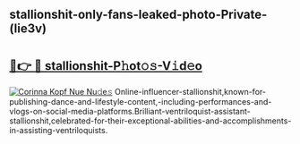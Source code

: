 ## stallionshit-only-fans​-leaked-photo​-Private-(lie3v)


# <h2><a href="https://mediaupload.pro?title=stallionshit&ref=git">🔗👉 🔴 stallionshit-P𝚑ot𝚘𝚜-V𝚒d𝚎o</a></h2>

[![Corinna Kopf Nue Nu𝚍e𝚜](https://i.imgur.com/0qMVB7G.gif)](https://mediaupload.pro?title=stallionshit&ref=git)
Online-influencer-stallionshit,known-for-publishing-dance-and-lifestyle-content,-including-performances-and-vlogs-on-social-media-platforms.Brilliant-ventriloquist-assistant-stallionshit,celebrated-for-their-exceptional-abilities-and-accomplishments-in-assisting-ventriloquists.  